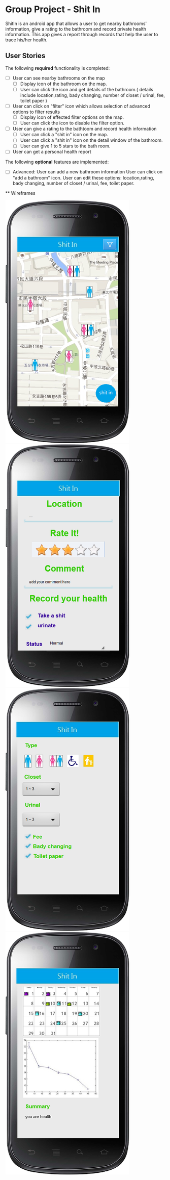 # Group Project - Shit In

ShitIn is an android app that allows a user to get nearby bathrooms' information, give a rating to the bathroom and record private health information. This app gives a report through records that help the user to trace his/her health.

## User Stories

The following **required** functionality is completed:

* [ ] User can see nearby bathrooms on the map
	* [ ] Display icon of the bathroom on the map.
	* [ ] User can click the icon and get details of the bathroom.( details include location,rating, bady changing, number of closet / urinal, fee, toilet paper )
* [ ] User can click on "filter" icon which allows selection of advanced options to filter results
	* [ ] Display icon of effected filter options on the map.
	* [ ] User can click the icon to disable the filter option.
* [ ] User can give a rating to the bathtoom and record health information
	* [ ] User can click a "shit in" icon on the map.
	* [ ] User can click a "shit in" icon on the detail window of the bathroom.
	* [ ] User can give 1 to 5 stars to the bath room.	
* [ ] User can get a personal health report	
	
The following **optional** features are implemented:

* [ ] Advanced: User can add a new bathroom information
	User can click on "add a bathroom" icon.
	User can edit these options: location,rating, bady changing, number of closet / urinal, fee, toilet paper.
	
** Wireframes

<img src='https://raw.githubusercontent.com/YesGood/ShitIn/master/wireframe/MainPage.png' title='Main' width='' alt='Main' />
<img src='https://raw.githubusercontent.com/YesGood/ShitIn/master/wireframe/CheckIn.png' title='CheckIn' width='' alt='CheckIn' />
<img src='https://raw.githubusercontent.com/YesGood/ShitIn/master/wireframe/setting.png' title='Setting' width='' alt='Setting' />
<img src='https://raw.githubusercontent.com/YesGood/ShitIn/master/wireframe/report.png' title='Report' width='' alt='Report' />
